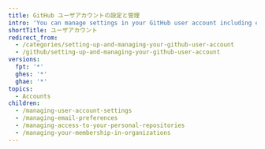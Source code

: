 ```yaml
---
title: GitHub ユーザアカウントの設定と管理
intro: 'You can manage settings in your GitHub user account including email preferences, collaborator access for personal repositories, and organization memberships.'
shortTitle: ユーザアカウント
redirect_from:
  - /categories/setting-up-and-managing-your-github-user-account
  - /github/setting-up-and-managing-your-github-user-account
versions:
  fpt: '*'
  ghes: '*'
  ghae: '*'
topics:
  - Accounts
children:
  - /managing-user-account-settings
  - /managing-email-preferences
  - /managing-access-to-your-personal-repositories
  - /managing-your-membership-in-organizations
---
```


